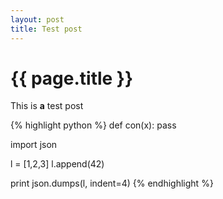 ```yaml
---
layout: post
title: Test post
---
```


{{ page.title }}
================

This is **a** test post

{% highlight python %}
def con(x):
  pass

import json

l = [1,2,3]
l.append(42)

print json.dumps(l, indent=4)
{% endhighlight %}
